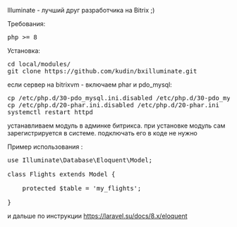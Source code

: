 Illuminate - лучший друг разработчика на Bitrix ;)

<p>Требования:</p>
<pre>php >= 8</pre>

<p>Установка:</p>
<pre>cd local/modules/ 
git clone https://github.com/kudin/bxilluminate.git</pre>
 
<p>если сервер на bitrixvm - включаем phar и pdo_mysql:</p>
<pre>
cp /etc/php.d/30-pdo_mysql.ini.disabled /etc/php.d/30-pdo_mysql.ini
cp /etc/php.d/20-phar.ini.disabled /etc/php.d/20-phar.ini
systemctl restart httpd</pre>


устанавливаем модуль в админке битрикса. при установке модуль сам зарегистрируется в системе.
подключать его в коде не нужно


<p>Пример использования :</p>

<pre>use Illuminate\Database\Eloquent\Model;
 
class Flights extends Model {
 
    protected $table = 'my_flights';
 
}</pre>

и дальше по инструкции https://laravel.su/docs/8.x/eloquent</pre>
